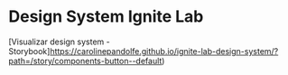# Design System Ignite Lab

[Visualizar design system - Storybook]https://carolinepandolfe.github.io/ignite-lab-design-system/?path=/story/components-button--default)
